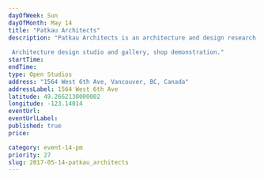 ```yaml
---
dayOfWeek: Sun
dayOfMonth: May 14
title: "Patkau Architects"
description: "Patkau Architects is an architecture and design research studio. We explore the richness and diversity of architectural practice, understanding it as a critical cultural act that engages our most fundamental desires and aspirations.  Architecture design studio and gallery, shop demonstration."
startTime: 
endTime: 
type: Open Studios
address: "1564 West 6th Ave, Vancouver, BC, Canada"
addressLabel: 1564 West 6th Ave
latitude: 49.2662130000002
longitude: -123.14014
eventUrl: 
eventUrlLabel: 
published: true
price: 

category: event-14-pm
priority: 27
slug: 2017-05-14-patkau_architects
---
```

